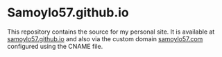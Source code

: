 # Samoylo57.github.io

This repository contains the source for my personal site. It is available at [samoylo57.github.io](https://samoylo57.github.io) and also via the custom domain [samoylo57.com](https://samoylo57.com) configured using the CNAME file.
